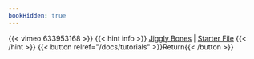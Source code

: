 ```yaml
---
bookHidden: true
---
```


{{< vimeo 633953168 >}}
{{< hint info >}}
[Jiggly Bones](https://cheece.github.io/JiggleArmature/) |
[Starter File](https://www.dropbox.com/s/w3rahvnq0z6unp9/chalice_starter.blend?dl=0)
{{< /hint >}}
{{< button relref="/docs/tutorials" >}}Return{{< /button >}}
